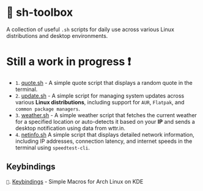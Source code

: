 # 🧰 sh-toolbox

A collection of useful `.sh` scripts for daily use across various Linux distributions and desktop environments.

# Still a work in progress ❗

- `1`. [quote.sh](https://github.com/fr0st-iwnl/sh-toolbox/tree/master/Quotes#-quotesh) - A simple quote script that displays a random quote in the terminal.
- `2`. [update.sh](https://github.com/fr0st-iwnl/sh-toolbox/tree/master/System%20Update#-updatesh) - A simple script for managing system updates across various **Linux distributions**, including support for `AUR`, `Flatpak`, and `common package managers`.
- `3`. [weather.sh](https://github.com/fr0st-iwnl/sh-toolbox/tree/master/Weather#-weathersh) - A simple weather script that fetches the current weather for a specified location or auto-detects it based on your **IP** and sends a desktop notification using data from wttr.in.
- `4`. [netinfo.sh](https://github.com/fr0st-iwnl/sh-toolbox/tree/master/NetInfo#-netinfosh) A simple script that displays detailed network information, including IP addresses, connection latency, and internet speeds in the terminal using `speedtest-cli`.

## Keybindings

`📁`. [Keybindings](https://github.com/fr0st-iwnl/sh-toolbox/tree/master/Keybindings) - Simple Macros for Arch Linux on KDE


